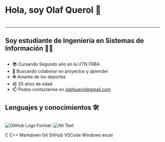 # Hola, soy Olaf Querol 👋 <h1>  
 --- 
 ## Soy estudiante de Ingeniería en Sistemas de Información 👨‍💻 <h2>  
  * 📚 Cursando Segundo año en la UTN FRBA
  * 👯 Buscando colaborar en proyectos y aprender
  * ⚽ Amante de los deportes
  * 😄 20 años de edad
  * 📫 Podes contactarme en olafquerol@gmail.com
## Lenguajes y conocimientos 🛠 <h2> 
 
 ![GitHub Logo](/images/logo.png)
Format: ![Alt Text](url)
 
 
 C C++  Markdown Git GitHub VSCode  Windows excel
